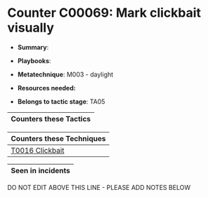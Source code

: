 # Counter C00069: Mark clickbait visually

* **Summary**: 

* **Playbooks**: 

* **Metatechnique**: M003 - daylight

* **Resources needed:** 

* **Belongs to tactic stage**: TA05


| Counters these Tactics |
| ---------------------- |



| Counters these Techniques |
| ------------------------- |
| [T0016 Clickbait](../techniques/T0016.md) |



| Seen in incidents |
| ----------------- |


DO NOT EDIT ABOVE THIS LINE - PLEASE ADD NOTES BELOW
